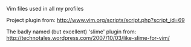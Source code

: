 Vim files used in all my profiles

Project plugin from: http://www.vim.org/scripts/script.php?script_id=69

The badly named (but excellent) 'slime' plugin from: http://technotales.wordpress.com/2007/10/03/like-slime-for-vim/
